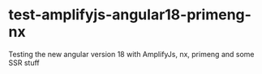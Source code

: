# test-amplifyjs-angular18-primeng-nx
Testing the new angular version 18 with AmplifyJs, nx, primeng and some SSR stuff

